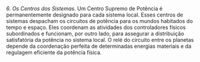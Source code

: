 ﻿<I>6. Os Centros dos Sistemas</I>. Um Centro Supremo de Potência é permanentemente designado para cada sistema local. Esses centros de sistemas despacham os circuitos de potência para os mundos habitados do tempo e espaço. Eles coordenam as atividades dos controladores físicos subordinados e funcionam, por outro lado, para assegurar a distribuição satisfatória da potência no sistema local. O relé do circuito entre os planetas depende da coordenação perfeita de determinadas energias materiais e da regulagem eficiente da potência física.
